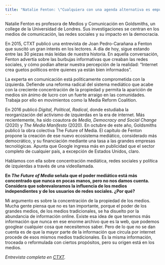 ```yaml
---
title: "Natalie Fenton: \"Cualquiera con una agenda alternativa es empujado a la página 20 de Google\""
---
```

Natalie Fenton es profesora de Medios y Comunicación en Goldsmiths, un college de la Universidad de Londres. Sus investigaciones se centran en los medios de comunicación, las redes sociales y su impacto en la democracia.  

En 2015, CTXT publicó una entrevista de Joan Pedro-Carañana a Fenton que suscitó un gran interés en los lectores. A día de hoy, sigue estando entre las 30 piezas más leídas de nuestra historia. En aquella conversación, Fenton advertía sobre las burbujas informativas que creaban las redes sociales, y cómo podían alterar nuestra percepción de la realidad: “Internet crea guetos políticos entre quienes ya están bien informados”. 

La experta en comunicación está políticamente comprometida con la izquierda. Defiende una reforma radical del sistema mediático que acabe con la creciente concentración de la propiedad y permita la aparición de medios sin ánimo de lucro con un fuerte arraigo en las comunidades. Trabaja por ello en movimientos como la Media Reform Coalition. 

En 2016 publicó _Digital, Political, Radical_, donde estudiaba la reorganización del activismo de izquierdas en la era de internet. Más recientemente, ha sido coautora de _Media, Democracy and Social Change_ (2020) y _The Media Manifesto_ (2020). En octubre de este año, Goldsmiths publicó la obra colectiva The Future of Media. El capítulo de Fenton propone la creación de ese nuevo ecosistema mediático, considerado más democrático, y su financiación mediante una tasa a las grandes empresas tecnológicas. Apunta que Google ingresa más en publicidad que el sector completo de cualquier país, a excepción de Estados Unidos, claro.

Hablamos con ella sobre concentración mediática, redes sociales y política de izquierdas a través de una videollamada.

**En _The Future of Media_ señala que el poder mediático está más concentrado que nunca en pocas manos, pero no nos damos cuenta. Considera que sobrevaloramos la influencia de los medios independientes y de los usuarios de redes sociales. ¿Por qué?**

Mi argumento es sobre la concentración de la propiedad de los medios. Mucha gente piensa que no es tan importante, porque el poder de los grandes medios, de los medios tradicionales, se ha disuelto por la abundancia de información online. Existe esa idea de que tenemos más información que nunca en ese enorme archivo que es la web, que podemos googlear cualquier cosa que necesitemos saber. Pero de lo que no se dan cuenta es de que la mayor parte de la información que circula por internet procede de esos mismos medios tradicionales. Es la misma información, troceada o reformulada con ciertos propósitos, pero su origen está en los medios.

*Entrevista completa en [CTXT](https://ctxt.es/es/20221101/Politica/41263/Elena-de-Sus-entrevista-Natalie-Fenton-comunicacion-medios-redes-sociales-manipulacion.htm).*
